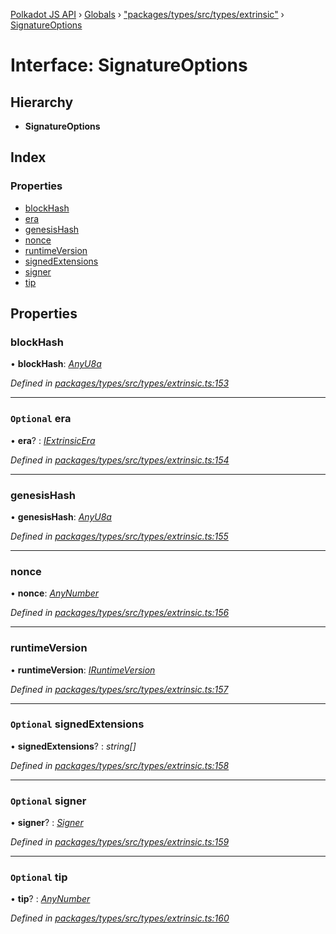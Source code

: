 [Polkadot JS API](../README.md) › [Globals](../globals.md) › ["packages/types/src/types/extrinsic"](../modules/_packages_types_src_types_extrinsic_.md) › [SignatureOptions](_packages_types_src_types_extrinsic_.signatureoptions.md)

# Interface: SignatureOptions

## Hierarchy

* **SignatureOptions**

## Index

### Properties

* [blockHash](_packages_types_src_types_extrinsic_.signatureoptions.md#blockhash)
* [era](_packages_types_src_types_extrinsic_.signatureoptions.md#optional-era)
* [genesisHash](_packages_types_src_types_extrinsic_.signatureoptions.md#genesishash)
* [nonce](_packages_types_src_types_extrinsic_.signatureoptions.md#nonce)
* [runtimeVersion](_packages_types_src_types_extrinsic_.signatureoptions.md#runtimeversion)
* [signedExtensions](_packages_types_src_types_extrinsic_.signatureoptions.md#optional-signedextensions)
* [signer](_packages_types_src_types_extrinsic_.signatureoptions.md#optional-signer)
* [tip](_packages_types_src_types_extrinsic_.signatureoptions.md#optional-tip)

## Properties

###  blockHash

• **blockHash**: *[AnyU8a](../modules/_packages_types_src_types_helpers_.md#anyu8a)*

*Defined in [packages/types/src/types/extrinsic.ts:153](https://github.com/polkadot-js/api/blob/467ccc5681/packages/types/src/types/extrinsic.ts#L153)*

___

### `Optional` era

• **era**? : *[IExtrinsicEra](_packages_types_src_types_extrinsic_.iextrinsicera.md)*

*Defined in [packages/types/src/types/extrinsic.ts:154](https://github.com/polkadot-js/api/blob/467ccc5681/packages/types/src/types/extrinsic.ts#L154)*

___

###  genesisHash

• **genesisHash**: *[AnyU8a](../modules/_packages_types_src_types_helpers_.md#anyu8a)*

*Defined in [packages/types/src/types/extrinsic.ts:155](https://github.com/polkadot-js/api/blob/467ccc5681/packages/types/src/types/extrinsic.ts#L155)*

___

###  nonce

• **nonce**: *[AnyNumber](../modules/_packages_types_src_types_helpers_.md#anynumber)*

*Defined in [packages/types/src/types/extrinsic.ts:156](https://github.com/polkadot-js/api/blob/467ccc5681/packages/types/src/types/extrinsic.ts#L156)*

___

###  runtimeVersion

• **runtimeVersion**: *[IRuntimeVersion](_packages_types_src_types_interfaces_.iruntimeversion.md)*

*Defined in [packages/types/src/types/extrinsic.ts:157](https://github.com/polkadot-js/api/blob/467ccc5681/packages/types/src/types/extrinsic.ts#L157)*

___

### `Optional` signedExtensions

• **signedExtensions**? : *string[]*

*Defined in [packages/types/src/types/extrinsic.ts:158](https://github.com/polkadot-js/api/blob/467ccc5681/packages/types/src/types/extrinsic.ts#L158)*

___

### `Optional` signer

• **signer**? : *[Signer](_packages_types_src_types_extrinsic_.signer.md)*

*Defined in [packages/types/src/types/extrinsic.ts:159](https://github.com/polkadot-js/api/blob/467ccc5681/packages/types/src/types/extrinsic.ts#L159)*

___

### `Optional` tip

• **tip**? : *[AnyNumber](../modules/_packages_types_src_types_helpers_.md#anynumber)*

*Defined in [packages/types/src/types/extrinsic.ts:160](https://github.com/polkadot-js/api/blob/467ccc5681/packages/types/src/types/extrinsic.ts#L160)*
